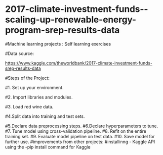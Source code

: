 # 2017-climate-investment-funds--scaling-up-renewable-energy-program-srep-results-data

#Machine learning projects : Self learning exercises

#Data source:

https://www.kaggle.com/theworldbank/2017-climate-investment-funds-srep-results-data

#Steps of the Project:

#1. Set up your environment.

#2. Import libraries and modules.

#3. Load red wine data.

#4.Split data into training and test sets.

#5.Declare data preprocessing steps.
#6.Declare hyperparameters to tune.
#7. Tune model using cross-validation pipeline.
#8. Refit on the entire training set.
#9. Evaluate model pipeline on test data.
#10. Save model for further use.
#improvements from other projects:
#installinng  - Kaggle API using the -pip install command for Kaggle
#
